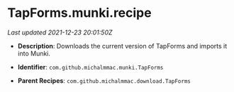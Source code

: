 # TapForms.munki.recipe

_Last updated 2021-12-23 20:01:50Z_

- **Description**: Downloads the current version of TapForms and imports it into Munki.

- **Identifier**: `com.github.michalmmac.munki.TapForms`

- **Parent Recipes**: `com.github.michalmmac.download.TapForms`
